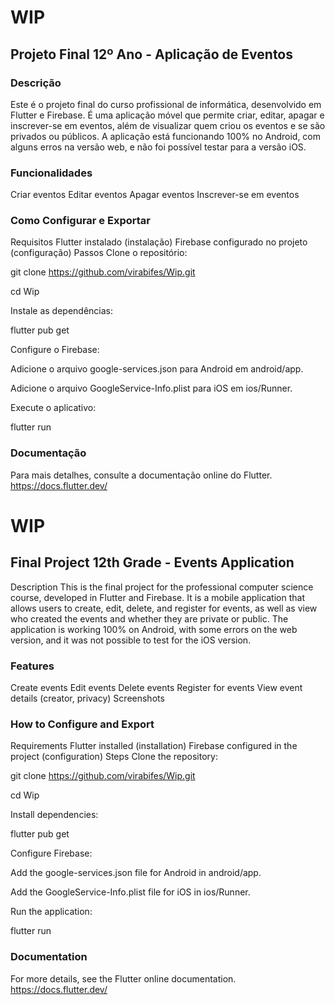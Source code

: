 # WIP

## Projeto Final 12º Ano - Aplicação de Eventos 

### Descrição
Este é o projeto final do curso profissional de informática, desenvolvido em Flutter e Firebase. É uma aplicação móvel que permite criar, editar, apagar e inscrever-se em eventos, além de visualizar quem criou os eventos e se são privados ou públicos. A aplicação está funcionando 100% no Android, com alguns erros na versão web, e não foi possível testar para a versão iOS.

### Funcionalidades
Criar eventos
Editar eventos
Apagar eventos
Inscrever-se em eventos

### Como Configurar e Exportar
Requisitos
Flutter instalado (instalação)
Firebase configurado no projeto (configuração)
Passos
Clone o repositório:

git clone https://github.com/virabifes/Wip.git

cd Wip

Instale as dependências:

flutter pub get

Configure o Firebase:

Adicione o arquivo google-services.json para Android em android/app.

Adicione o arquivo GoogleService-Info.plist para iOS em ios/Runner.

Execute o aplicativo:

flutter run

### Documentação
Para mais detalhes, consulte a documentação online do Flutter.
https://docs.flutter.dev/


# WIP

## Final Project 12th Grade - Events Application
Description
This is the final project for the professional computer science course, developed in Flutter and Firebase. It is a mobile application that allows users to create, edit, delete, and register for events, as well as view who created the events and whether they are private or public. The application is working 100% on Android, with some errors on the web version, and it was not possible to test for the iOS version.

### Features
Create events
Edit events
Delete events
Register for events
View event details (creator, privacy)
Screenshots


### How to Configure and Export
Requirements
Flutter installed (installation)
Firebase configured in the project (configuration)
Steps
Clone the repository:

git clone https://github.com/virabifes/Wip.git

cd Wip

Install dependencies:

flutter pub get

Configure Firebase:

Add the google-services.json file for Android in android/app.

Add the GoogleService-Info.plist file for iOS in ios/Runner.

Run the application:

flutter run

### Documentation
For more details, see the Flutter online documentation.
https://docs.flutter.dev/
